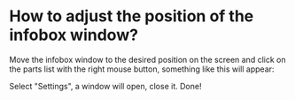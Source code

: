 # How to adjust the position of the infobox window?

Move the infobox window to the desired position on the screen and click on the parts list with the right mouse button, something like this will appear:
 
Select "Settings", a window will open, close it. Done!
